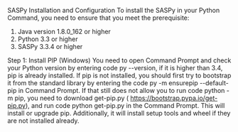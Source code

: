 
SASPy Installation and Configuration
To install the SASPy in your Python Command, you need to ensure that you meet the prerequisite:
1. Java version 1.8.0_162 or higher
2. Python 3.3 or higher
3. SASPy 3.3.4 or higher

Step 1: Install PIP (Windows) You need to open Command Prompt and check your Python version by entering code py --version, if it is higher than 3.4, pip is already installed.
If pip is not installed, you should first try to bootstrap it from the standard library by entering the code py -m ensurepip --default-pip in Command Prompt.
If that still does not allow you to run code python -m pip, you need to download get-pip.py ( https://bootstrap.pypa.io/get-pip.py), and run code python get-pip.py 
in the Command Prompt.
This will install or upgrade pip. Additionally, it will install setup tools and wheel if they are not installed already.
